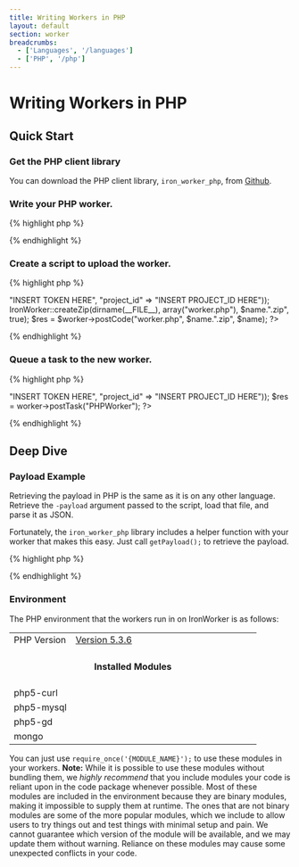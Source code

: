 ```yaml
---
title: Writing Workers in PHP
layout: default
section: worker
breadcrumbs:
  - ['Languages', '/languages']
  - ['PHP', '/php']
---
```


# Writing Workers in PHP

## Quick Start

### Get the PHP client library

You can download the PHP client library, `iron_worker_php`, from [Github](https://github.com/iron-io/iron_worker_php).

### Write your PHP worker.

{% highlight php %}
<?php
echo "Hello from PHP";
?>
{% endhighlight %}

### Create a script to upload the worker.
{% highlight php %}
<?php
require("IronWorker.class.php");

$name = "PHPWorker";
$worker = new IronWorker(array("token" => "INSERT TOKEN HERE", "project_id" => "INSERT PROJECT_ID HERE"));
IronWorker::createZip(dirname(__FILE__), array("worker.php"), $name.".zip", true);
$res = $worker->postCode("worker.php", $name.".zip", $name);
?>
{% endhighlight %}

### Queue a task to the new worker.
{% highlight php %}
<?
require("IronWorker.class.php");

$worker = new IronWorker(array("token" => "INSERT TOKEN HERE", "project_id" => "INSERT PROJECT_ID HERE"));
$res = worker->postTask("PHPWorker");
?>
{% endhighlight %}

## Deep Dive

### Payload Example

Retrieving the payload in PHP is the same as it is on any other language. 
Retrieve the `-payload` argument passed to the script, load that file, and 
parse it as JSON.

Fortunately, the `iron_worker_php` library includes a helper function with 
your worker that makes this easy. Just call `getPayload();` to retrieve the 
payload.

{% highlight php %}
<?php
$payload = getPayload();
print_r($payload);
?>
{% endhighlight %}

### Environment

The PHP environment that the workers run in on IronWorker is as follows:

<table class="reference">
  <tbody>
    <tr>
      <td style="width: 25%;">PHP Version</td>
      <td style="width: 75%;"><a href="http://php.net/downloads.php#v5" title="Version 5.3.6">Version 5.3.6</a></td>
    </tr>
    <tr>
      <td colspan="2" style="text-align: center; width: 100%;"><h4 style="padding: 0px;">Installed Modules</h4></td>
    </tr>
    <tr>
      <td>php5-curl</td>
      <td></td>
    </tr>
    <tr>
      <td>php5-mysql</td>
      <td></td>
    </tr>
    <tr>
      <td>php5-gd</td>
      <td></td>
    </tr>
    <tr>
      <td>mongo</td>
      <td></td>
    </tr>
  </tbody>
</table>

You can just use `require_once('{MODULE_NAME}');` to use these modules in your 
workers. **Note:** While it is possible to use these modules without bundling 
them, we *highly recommend* that you include modules your code is reliant upon
in the code package whenever possible. Most of these modules are included in the 
environment because they are binary modules, making it impossible to supply them 
at runtime. The ones that are not binary modules are some of the more popular 
modules, which we include to allow users to try things out and test things with 
minimal setup and pain. We cannot guarantee which version of the module will be 
available, and we may update them without warning. Reliance on these modules may 
cause some unexpected conflicts in your code.
